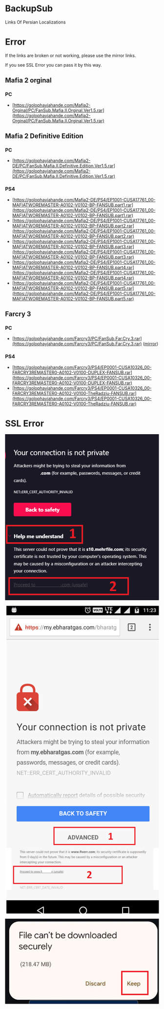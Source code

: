 # BackupSub
Links Of Persian Localizations

# Error
If the links are broken or not working, please use the mirror links.

If you see SSL Error you can pass it by this way.

## Mafia 2 orginal 
### PC
+ [https://golophayjahande.com/Mafia2-Orginal/PC/FanSub.Mafia.II.Orginal.Ver1.5.rar](https://golophayjahande.com/Mafia2-Orginal/PC/FanSub.Mafia.II.Orginal.Ver1.5.rar)


## Mafia 2 Definitive Edition  
### PC
+ [https://golophayjahande.com/Mafia2-DE/PC/FanSub.Mafia.II.Definitive.Edition.Ver1.5.rar](https://golophayjahande.com/Mafia2-DE/PC/FanSub.Mafia.II.Definitive.Edition.Ver1.5.rar) 
### PS4
+ [https://golophayjahande.com/Mafia2-DE/PS4/EP1001-CUSA17761_00-MAFIATWOREMASTER-A0102-V0102-BP-FANSUB.part1.rar](https://golophayjahande.com/Mafia2-DE/PS4/EP1001-CUSA17761_00-MAFIATWOREMASTER-A0102-V0102-BP-FANSUB.part1.rar)
+ [https://golophayjahande.com/Mafia2-DE/PS4/EP1001-CUSA17761_00-MAFIATWOREMASTER-A0102-V0102-BP-FANSUB.part2.rar](https://golophayjahande.com/Mafia2-DE/PS4/EP1001-CUSA17761_00-MAFIATWOREMASTER-A0102-V0102-BP-FANSUB.part2.rar)
+ [https://golophayjahande.com/Mafia2-DE/PS4/EP1001-CUSA17761_00-MAFIATWOREMASTER-A0102-V0102-BP-FANSUB.part3.rar](https://golophayjahande.com/Mafia2-DE/PS4/EP1001-CUSA17761_00-MAFIATWOREMASTER-A0102-V0102-BP-FANSUB.part3.rar)
+ [https://golophayjahande.com/Mafia2-DE/PS4/EP1001-CUSA17761_00-MAFIATWOREMASTER-A0102-V0102-BP-FANSUB.part4.rar](https://golophayjahande.com/Mafia2-DE/PS4/EP1001-CUSA17761_00-MAFIATWOREMASTER-A0102-V0102-BP-FANSUB.part4.rar)
+ [https://golophayjahande.com/Mafia2-DE/PS4/EP1001-CUSA17761_00-MAFIATWOREMASTER-A0102-V0102-BP-FANSUB.part5.rar](https://golophayjahande.com/Mafia2-DE/PS4/EP1001-CUSA17761_00-MAFIATWOREMASTER-A0102-V0102-BP-FANSUB.part5.rar)




## Farcry 3  
### PC
+ [https://golophayjahande.com/Farcry3/PC/FanSub.Far.Cry.3.rar](https://golophayjahande.com/Farcry3/PC/FanSub.Far.Cry.3.rar) ([mirror](https://B2n.ir/n71063))
### PS4
+ [https://golophayjahande.com/Farcry3/PS4/EP0001-CUSA10326_00-FARCRY3REMASTER0-A0102-V0100-DUPLEX-FANSUB.rar](https://golophayjahande.com/Farcry3/PS4/EP0001-CUSA10326_00-FARCRY3REMASTER0-A0102-V0100-DUPLEX-FANSUB.rar) 
+ [https://golophayjahande.com/Farcry3/PS4/EP0001-CUSA10326_00-FARCRY3REMASTER0-A0102-V0100-TheRadziu-FANSUB.rar](https://golophayjahande.com/Farcry3/PS4/EP0001-CUSA10326_00-FARCRY3REMASTER0-A0102-V0100-TheRadziu-FANSUB.rar)


# SSL Error
![Error1](Error1.png)

![Error2](Error2.png)

![Error3](Error3.png)
